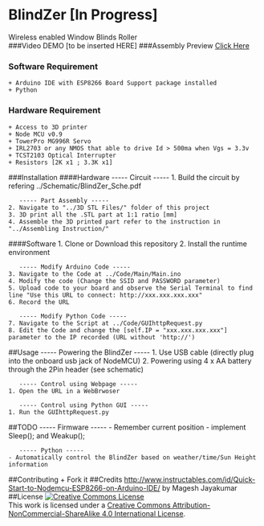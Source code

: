 # BlindZer [In Progress]
Wireless enabled Window Blinds Roller<br>
###Video DEMO
[to be inserted HERE]
###Assembly Preview
<a href="https://github.com/CCinCapital/BlindZer/blob/master/3D%20STL%20Files/Assemly_PREVIEW.STL">Click Here</a>

### Software Requirement
    + Arduino IDE with ESP8266 Board Support package installed
    + Python
### Hardware Requirement
    + Access to 3D printer
    + Node MCU v0.9
    + TowerPro MG996R Servo
    + IRL2703 or any NMOS that able to drive Id > 500ma when Vgs = 3.3v
    + TCST2103 Optical Interrupter
    + Resistors [2K x1 ; 3.3K x1]
###Installation
####Hardware
       ----- Circuit -----
    1. Build the circuit by refering ../Schematic/BlindZer_Sche.pdf
    
       ----- Part Assembly -----
    2. Navigate to "../3D STL Files/" folder of this project
    3. 3D print all the .STL part at 1:1 ratio [mm]
    4. Assemble the 3D printed part refer to the instruction in "../Assembling Instruction/"
####Software
    1. Clone or Download this repository
    2. Install the runtime environment
    
       ----- Modify Arduino Code -----
    3. Navigate to the Code at ../Code/Main/Main.ino
    4. Modify the code (Change the SSID and PASSWORD parameter) 
    5. Upload code to your board and observe the Serial Terminal to find line "Use this URL to connect: http://xxx.xxx.xxx.xxx"
    6. Record the URL
  
       ----- Modify Python Code -----
    7. Navigate to the Script at ../Code/GUIhttpRequest.py   
    8. Edit the Code and change the [self.IP = "xxx.xxx.xxx.xxx"] parameter to the IP recorded (URL without 'http://')

##Usage
       ----- Powering the BlindZer -----
    1. Use USB cable (directly plug into the onboard usb jack of NodeMCU)
    2. Powering using 4 x AA battery through the 2Pin header (see schematic)

       ----- Control using Webpage -----    
    1. Open the URL in a WebBrwoser
    
       ----- Control using Python GUI -----
    1. Run the GUIhttpRequest.py
##TODO
       ----- Firmware -----
    - Remember current position
    - implement Sleep(); and Weakup();
    
       ----- Python -----
    - Automatically control the BlindZer based on weather/time/Sun Height information
##Contributing
    + Fork it
##Credits
    http://www.instructables.com/id/Quick-Start-to-Nodemcu-ESP8266-on-Arduino-IDE/  by Magesh Jayakumar
##License
<a rel="license" href="http://creativecommons.org/licenses/by-nc-sa/4.0/"><img alt="Creative Commons License" style="border-width:0" src="https://i.creativecommons.org/l/by-nc-sa/4.0/88x31.png" /></a><br />This work is licensed under a <a rel="license" href="http://creativecommons.org/licenses/by-nc-sa/4.0/">Creative Commons Attribution-NonCommercial-ShareAlike 4.0 International License</a>.
